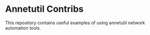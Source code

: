 # Annetutil Contribs

This repository contains useful examples of using annetutil network automation tools.
